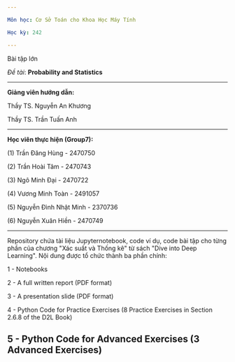```yaml
---

Môn học: Cơ Sở Toán cho Khoa Học Máy Tính

Học kỳ: 242

---
```

Bài tập lớn

_Đề tài_: **Probability and Statistics**

---

**Giảng viên hướng dẫn:**

Thầy TS. Nguyễn An Khương

Thầy TS. Trần Tuấn Anh

---

**Học viên thực hiện (Group7):**

(1) Trần Đăng Hùng - 2470750

(2) Trần Hoài Tâm - 2470743

(3) Ngô Minh Đại - 2470722

(4) Vương Minh Toàn - 2491057

(5) Nguyễn Đình Nhật Minh - 2370736

(6) Nguyễn Xuân Hiền - 2470749

---

Repository chứa tài liệu Jupyternotebook, code ví dụ, code bài tập cho từng phần của chương "Xác suất và Thống kê" từ sách "Dive into Deep Learning". Nội dung được tổ chức thành ba phần chính:

1 - Notebooks

2 - A full written report (PDF format)

3 - A presentation slide (PDF format)

4 - Python Code for Practice Exercises (8 Practice Exercises in Section 2.6.8 of the D2L Book)

5 - Python Code for Advanced Exercises (3 Advanced Exercises)
---



